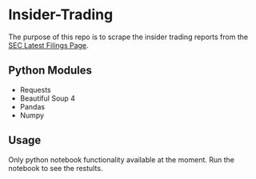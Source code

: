 # Insider-Trading
The purpose of this repo is to scrape the insider trading reports from the [SEC Latest Filings Page](https://www.sec.gov/cgi-bin/browse-edgar?action=getcurrent).
## Python Modules
* Requests
* Beautiful Soup 4
* Pandas
* Numpy

## Usage
Only python notebook functionality available at the moment. Run the notebook to see the restults.